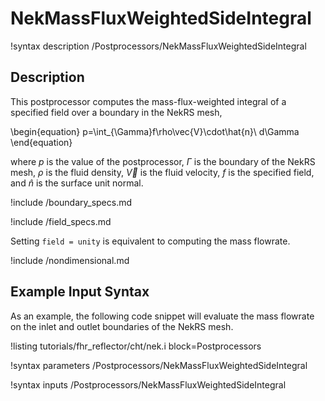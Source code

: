 # NekMassFluxWeightedSideIntegral

!syntax description /Postprocessors/NekMassFluxWeightedSideIntegral

## Description

This postprocessor computes the mass-flux-weighted integral of
a specified field over a boundary in the NekRS mesh,

\begin{equation}
p=\int_{\Gamma}f\rho\vec{V}\cdot\hat{n}\ d\Gamma
\end{equation}

where $p$ is the value of the postprocessor,
$\Gamma$ is the boundary of the NekRS mesh,
$\rho$ is the fluid density, $\vec{V}$ is the fluid velocity,
$f$ is the specified field,
and $\hat{n}$ is the surface unit normal.

!include /boundary_specs.md

!include /field_specs.md

Setting `field = unity` is equivalent to computing the mass flowrate.

!include /nondimensional.md

## Example Input Syntax

As an example, the following code snippet will evaluate the
mass flowrate on the inlet and outlet boundaries of the NekRS mesh.

!listing tutorials/fhr_reflector/cht/nek.i
  block=Postprocessors

!syntax parameters /Postprocessors/NekMassFluxWeightedSideIntegral

!syntax inputs /Postprocessors/NekMassFluxWeightedSideIntegral
